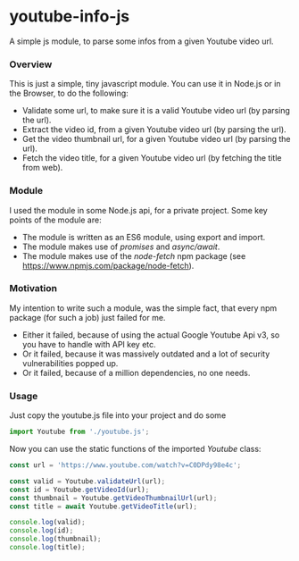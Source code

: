 # youtube-info-js
A simple js module, to parse some infos from a given Youtube video url.

### Overview
This is just a simple, tiny javascript module. You can use it in Node.js or in the Browser, to do the following:
- Validate some url, to make sure it is a valid Youtube video url (by parsing the url).
- Extract the video id, from a given Youtube video url (by parsing the url).
- Get the video thumbnail url, for a given Youtube video url (by parsing the url).
- Fetch the video title, for a given Youtube video url (by fetching the title from web).

### Module
I used the module in some Node.js api, for a private project. Some key points of the module are:
- The module is written as an ES6 module, using export and import.
- The module makes use of *promises* and *async/await*.
- The module makes use of the *node-fetch* npm package (see https://www.npmjs.com/package/node-fetch).

### Motivation
My intention to write such a module, was the simple fact, that every npm package (for such a job) just failed for me.
- Either it failed, because of using the actual Google Youtube Api v3, so you have to handle with API key etc.
- Or it failed, because it was massively outdated and a lot of security vulnerabilities popped up.
- Or it failed, because of a million dependencies, no one needs.

### Usage
Just copy the youtube.js file into your project and do some

```javascript
import Youtube from './youtube.js';
```
Now you can use the static functions of the imported *Youtube* class:

```javascript
const url = 'https://www.youtube.com/watch?v=C0DPdy98e4c';

const valid = Youtube.validateUrl(url);
const id = Youtube.getVideoId(url);
const thumbnail = Youtube.getVideoThumbnailUrl(url);
const title = await Youtube.getVideoTitle(url);

console.log(valid);
console.log(id);
console.log(thumbnail);
console.log(title);
```
